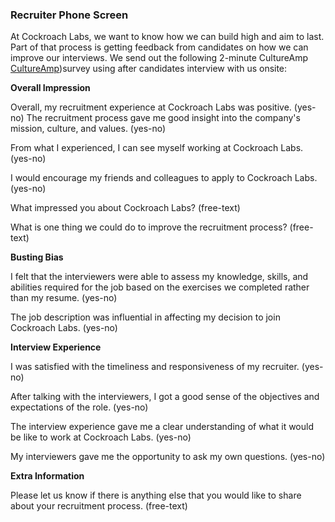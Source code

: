 ### Recruiter Phone Screen

At Cockroach Labs, we want to know how we can build high and aim to last.  Part of that process is getting feedback from candidates on how we can improve our interviews.  We send out the following 2-minute CultureAmp [CultureAmp](https://www.cultureamp.com/))survey using after candidates interview with us onsite: 

**Overall Impression**

Overall, my recruitment experience at Cockroach Labs was positive. (yes-no) 
The recruitment process gave me good insight into the company's mission, culture, and values. (yes-no) 

From what I experienced, I can see myself working at Cockroach Labs. (yes-no)  

I would encourage my friends and colleagues to apply to Cockroach Labs. (yes-no) 

What impressed you about Cockroach Labs? (free-text) 

What is one thing we could do to improve the recruitment process? (free-text) 

**Busting Bias**

I felt that the interviewers were able to assess my knowledge, skills, and abilities required for the job based on the exercises we completed rather than my resume. (yes-no)  

The job description was influential in affecting my decision to join Cockroach Labs. (yes-no) 

**Interview Experience**

I was satisfied with the timeliness and responsiveness of my recruiter. (yes-no) 

After talking with the interviewers, I got a good sense of the objectives and expectations of the role. (yes-no) 

The interview experience gave me a clear understanding of what it would be like to work at Cockroach Labs. (yes-no) 

My interviewers gave me the opportunity to ask my own questions. (yes-no) 

**Extra Information**

Please let us know if there is anything else that you would like to share about your recruitment process. (free-text) 